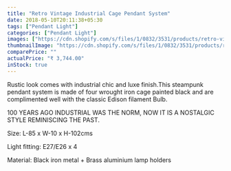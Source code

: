 ```yaml
---
title: "Retro Vintage Industrial Cage Pendant System"
date: 2018-05-10T20:11:38+05:30
tags: ["Pendant Light"]
categories: ["Pendant Light"]
images: ["https://cdn.shopify.com/s/files/1/0832/3531/products/retro-vintage-cage-pendant-system_1024x1024.png?v=1474392866", "https://cdn.shopify.com/s/files/1/0832/3531/products/Screen_Shot_2015-11-28_at_8.46.45_pm_1024x1024.png?v=1474392865"]
thumbnailImage: "https://cdn.shopify.com/s/files/1/0832/3531/products/retro-vintage-cage-pendant-system_large.png?v=1474392866"
comparePrice: ""
actualPrice: "₹ 3,744.00"
inStock: true
---
```


Rustic look comes with industrial chic and luxe finish.This steampunk pendant system is made of four wrought iron cage painted black and are complimented well with the classic Edison filament Bulb.

100 YEARS AGO INDUSTRIAL WAS THE NORM, NOW IT IS A NOSTALGIC STYLE REMINISCING THE PAST. 

Size: L-85 x W-10 x H-102cms

Light fitting: E27/E26 x 4

Material: Black iron metal + Brass aluminium lamp holders